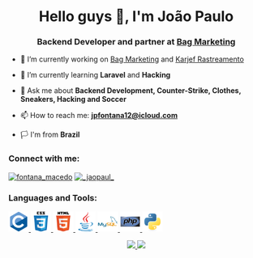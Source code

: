 <h1 align="center">Hello guys 👋, I'm João Paulo</h1>
<h3 align="center">Backend Developer and partner at <a href="https://www.bagmarketing.com.br/home.php">Bag Marketing</a></h3>

- 🔭 I’m currently working on <a href="https://www.bagmarketing.com.br/home.php">Bag Marketing</a> and <a href="https://www.karjefrastreamento.com.br/">Karjef Rastreamento</a>

- 🌱 I’m currently learning **Laravel** and **Hacking**

- 💬 Ask me about **Backend Development, Counter-Strike, Clothes, Sneakers, Hacking and Soccer**

- 📫 How to reach me: **jpfontana12@icloud.com**

- 🏳 I'm from **Brazil**

<h3 align="left">Connect with me:</h3>
<p align="left">
<a href="https://twitter.com/fontana_macedo" target="blank"><img align="center" src="https://raw.githubusercontent.com/rahuldkjain/github-profile-readme-generator/master/src/images/icons/Social/twitter.svg" alt="fontana_macedo" height="30" width="40" /></a>
<a href="https://instagram.com/_jaopaul_" target="blank"><img align="center" src="https://raw.githubusercontent.com/rahuldkjain/github-profile-readme-generator/master/src/images/icons/Social/instagram.svg" alt="_jaopaul_" height="30" width="40" /></a>
</p>

<h3 align="left">Languages and Tools:</h3>
<p align="left"> <a href="https://www.cprogramming.com/" target="_blank" rel="noreferrer"> <img src="https://raw.githubusercontent.com/devicons/devicon/master/icons/c/c-original.svg" alt="c" width="40" height="40"/> </a> <a href="https://www.w3schools.com/css/" target="_blank" rel="noreferrer"> <img src="https://raw.githubusercontent.com/devicons/devicon/master/icons/css3/css3-original-wordmark.svg" alt="css3" width="40" height="40"/> </a> <a href="https://www.w3.org/html/" target="_blank" rel="noreferrer"> <img src="https://raw.githubusercontent.com/devicons/devicon/master/icons/html5/html5-original-wordmark.svg" alt="html5" width="40" height="40"/> </a> <a href="https://www.java.com" target="_blank" rel="noreferrer"> <img src="https://raw.githubusercontent.com/devicons/devicon/master/icons/java/java-original.svg" alt="java" width="40" height="40"/> </a> <a href="https://www.mysql.com/" target="_blank" rel="noreferrer"> <img src="https://raw.githubusercontent.com/devicons/devicon/master/icons/mysql/mysql-original-wordmark.svg" alt="mysql" width="40" height="40"/> </a> <a href="https://www.php.net" target="_blank" rel="noreferrer"> <img src="https://raw.githubusercontent.com/devicons/devicon/master/icons/php/php-original.svg" alt="php" width="40" height="40"/> </a> <a href="https://www.python.org" target="_blank" rel="noreferrer"> <img src="https://raw.githubusercontent.com/devicons/devicon/master/icons/python/python-original.svg" alt="python" width="40" height="40"/> </a> </p>

<div align="center">
  <a href="https://github.com/shaiqna">
  <img height="180em" src="https://github-readme-stats.vercel.app/api?username=shaiqna&show_icons=true&theme=dark&include_all_commits=true&count_private=true"/>
  <img height="180em" src="https://github-readme-stats.vercel.app/api/top-langs/?username=shaiqna&layout=compact&langs_count=7&theme=dark"/>
</div>


